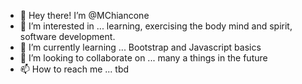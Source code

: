- 👋 Hey there! I’m @MChiancone
- 👀 I’m interested in ... learning, exercising the body mind and spirit, software development. 
- 🌱 I’m currently learning ... Bootstrap and Javascript basics
- 💞️ I’m looking to collaborate on ... many a things in the future
- 📫 How to reach me ... tbd

<!---
MChiancone/MChiancone is a ✨ special ✨ repository because its `README.md` (this file) appears on your GitHub profile.
You can click the Preview link to take a look at your changes.
--->
